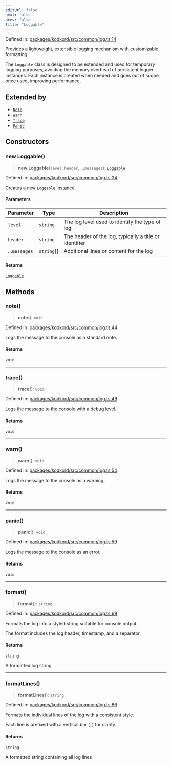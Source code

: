 ```yaml
---
editUrl: false
next: false
prev: false
title: "Loggable"
---
```


Defined in: [packages/kodkord/src/common/log.ts:14](https://github.com/KingsBeCattz/Kodkord/blob/5983eab654eb4f3b9082e138abddc2d7f9dac808/packages/kodkord/src/common/log.ts#L14)

Provides a lightweight, extensible logging mechanism with customizable formatting.

The `Loggable` class is designed to be extended and used for temporary logging purposes,
avoiding the memory overhead of persistent logger instances. Each instance is created
when needed and goes out of scope once used, improving performance.

## Extended by

- [`Note`](/api-kodkord/classes/note/)
- [`Warn`](/api-kodkord/classes/warn/)
- [`Trace`](/api-kodkord/classes/trace/)
- [`Panic`](/api-kodkord/classes/panic/)

## Constructors

### new Loggable()

> **new Loggable**(`level`, `header`, ...`messages`): [`Loggable`](/api-kodkord/classes/loggable/)

Defined in: [packages/kodkord/src/common/log.ts:34](https://github.com/KingsBeCattz/Kodkord/blob/5983eab654eb4f3b9082e138abddc2d7f9dac808/packages/kodkord/src/common/log.ts#L34)

Creates a new `Loggable` instance.

#### Parameters

| Parameter | Type | Description |
| ------ | ------ | ------ |
| `level` | `string` | The log level used to identify the type of log |
| `header` | `string` | The header of the log, typically a title or identifier |
| ...`messages` | `string`[] | Additional lines or content for the log |

#### Returns

[`Loggable`](/api-kodkord/classes/loggable/)

## Methods

### note()

> **note**(): `void`

Defined in: [packages/kodkord/src/common/log.ts:44](https://github.com/KingsBeCattz/Kodkord/blob/5983eab654eb4f3b9082e138abddc2d7f9dac808/packages/kodkord/src/common/log.ts#L44)

Logs the message to the console as a standard note.

#### Returns

`void`

***

### trace()

> **trace**(): `void`

Defined in: [packages/kodkord/src/common/log.ts:49](https://github.com/KingsBeCattz/Kodkord/blob/5983eab654eb4f3b9082e138abddc2d7f9dac808/packages/kodkord/src/common/log.ts#L49)

Logs the message to the console with a debug level.

#### Returns

`void`

***

### warn()

> **warn**(): `void`

Defined in: [packages/kodkord/src/common/log.ts:54](https://github.com/KingsBeCattz/Kodkord/blob/5983eab654eb4f3b9082e138abddc2d7f9dac808/packages/kodkord/src/common/log.ts#L54)

Logs the message to the console as a warning.

#### Returns

`void`

***

### panic()

> **panic**(): `void`

Defined in: [packages/kodkord/src/common/log.ts:59](https://github.com/KingsBeCattz/Kodkord/blob/5983eab654eb4f3b9082e138abddc2d7f9dac808/packages/kodkord/src/common/log.ts#L59)

Logs the message to the console as an error.

#### Returns

`void`

***

### format()

> **format**(): `string`

Defined in: [packages/kodkord/src/common/log.ts:69](https://github.com/KingsBeCattz/Kodkord/blob/5983eab654eb4f3b9082e138abddc2d7f9dac808/packages/kodkord/src/common/log.ts#L69)

Formats the log into a styled string suitable for console output.

The format includes the log header, timestamp, and a separator.

#### Returns

`string`

A formatted log string

***

### formatLines()

> **formatLines**(): `string`

Defined in: [packages/kodkord/src/common/log.ts:86](https://github.com/KingsBeCattz/Kodkord/blob/5983eab654eb4f3b9082e138abddc2d7f9dac808/packages/kodkord/src/common/log.ts#L86)

Formats the individual lines of the log with a consistent style.

Each line is prefixed with a vertical bar (`|`) for clarity.

#### Returns

`string`

A formatted string containing all log lines
